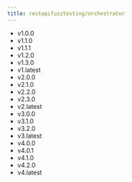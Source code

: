 ```yaml
---
title: restapifuzztesting/orchestrator
---
```

- v1.0.0
- v1.1.0
- v1.1.1
- v1.2.0
- v1.3.0
- v1.latest
- v2.0.0
- v2.1.0
- v2.2.0
- v2.3.0
- v2.latest
- v3.0.0
- v3.1.0
- v3.2.0
- v3.latest
- v4.0.0
- v4.0.1
- v4.1.0
- v4.2.0
- v4.latest
